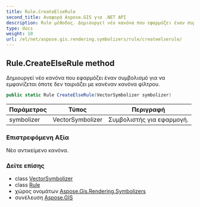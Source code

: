 ```yaml
---
title: Rule.CreateElseRule
second_title: Αναφορά Aspose.GIS για .NET API
description: Rule μέθοδος. Δημιουργεί νέο κανόνα που εφαρμόζει έναν συμβολισμό για να εμφανίζεται όποτε δεν ταιριάζει με κανέναν κανόνα φίλτρου.
type: docs
weight: 10
url: /el/net/aspose.gis.rendering.symbolizers/rule/createelserule/
---
```

## Rule.CreateElseRule method

Δημιουργεί νέο κανόνα που εφαρμόζει έναν συμβολισμό για να εμφανίζεται όποτε δεν ταιριάζει με κανέναν κανόνα φίλτρου.

```csharp
public static Rule CreateElseRule(VectorSymbolizer symbolizer)
```

| Παράμετρος | Τύπος | Περιγραφή |
| --- | --- | --- |
| symbolizer | VectorSymbolizer | Συμβολιστής για εφαρμογή. |

### Επιστρεφόμενη Αξία

Νέο αντικείμενο κανόνα.

### Δείτε επίσης

* class [VectorSymbolizer](../../vectorsymbolizer/)
* class [Rule](../)
* χώρος ονομάτων [Aspose.Gis.Rendering.Symbolizers](../../rule/)
* συνέλευση [Aspose.GIS](../../../)



